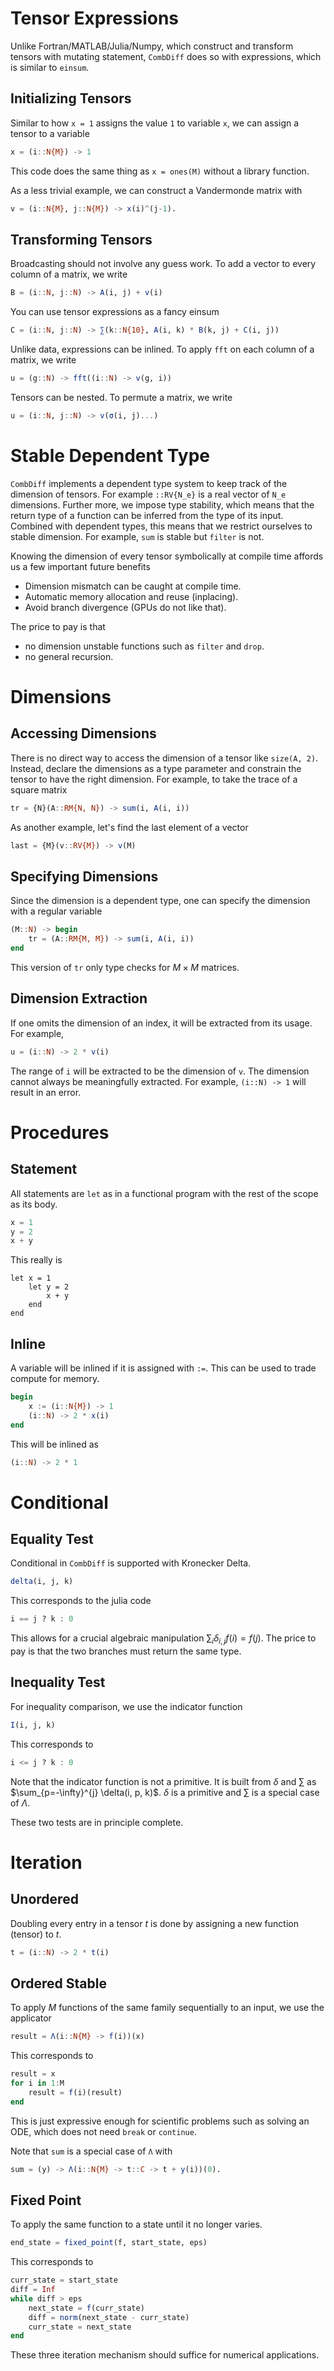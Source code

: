 # Tensor Expressions
    
Unlike Fortran/MATLAB/Julia/Numpy, which construct and transform tensors with
mutating statement, `CombDiff` does so with expressions, which is similar to `einsum`.

## Initializing Tensors

Similar to how `x = 1` assigns the value `1` to variable `x`, we can assign a tensor to a variable
```julia
x = (i::N{M}) -> 1
```
This code does the same thing as `x = ones(M)` without a library function.

As a less trivial example, we can construct a Vandermonde matrix with
```julia
v = (i::N{M}, j::N{M}) -> x(i)^(j-1).
```

## Transforming Tensors

Broadcasting should not involve any guess work. To add a vector to every column of a matrix, we write
```julia
B = (i::N, j::N) -> A(i, j) + v(i)
```


You can use tensor expressions as a fancy einsum
```julia
C = (i::N, j::N) -> ∑(k::N{10}, A(i, k) * B(k, j) + C(i, j))
```

Unlike data, expressions can be inlined. To apply `fft` on each column of a matrix, we write
```julia
u = (g::N) -> fft((i::N) -> v(g, i))
```

Tensors can be nested. To permute a matrix, we write
```julia
u = (i::N, j::N) -> v(σ(i, j)...)
```

# Stable Dependent Type 

`CombDiff` implements a dependent type system to keep track of the dimension of
tensors. For example `::RV{N_e}` is a real vector of `N_e` dimensions. Further
more, we impose type stability, which means that the return type of a function
can be inferred from the type of its input. Combined with dependent types, this
means that we restrict ourselves to stable dimension. For example, `sum` is
stable but `filter` is not.

Knowing the dimension of every tensor symbolically at compile time affords us a
few important future benefits

- Dimension mismatch can be caught at compile time.
- Automatic memory allocation and reuse (inplacing). 
- Avoid branch divergence (GPUs do not like that).

The price to pay is that 
- no dimension unstable functions such as `filter` and `drop`.  
- no general recursion. 


# Dimensions

## Accessing Dimensions

There is no direct way to access the dimension of a tensor like `size(A, 2)`.
Instead, declare the dimensions as a type parameter and constrain the tensor to
have the right dimension. For example, to take the trace of a square matrix 

```julia
tr = {N}(A::RM{N, N}) -> sum(i, A(i, i))
```

As another example, let's find the last element of a vector 
```julia
last = {M}(v::RV{M}) -> v(M)
```


## Specifying Dimensions

Since the dimension is a dependent type, one can specify the dimension with a regular variable
```julia
(M::N) -> begin
    tr = (A::RM{M, M}) -> sum(i, A(i, i))
end
```
This version of `tr` only type checks for $M \times M$ matrices.

## Dimension Extraction

If one omits the dimension of an index, it will be extracted from its usage. For example,
```julia
u = (i::N) -> 2 * v(i)
```
The range of `i` will be extracted to be the dimension of `v`. The dimension
cannot always be meaningfully extracted. For example, `(i::N) -> 1` will result
in an error.

# Procedures

## Statement

All statements are `let` as in a functional program with the rest of the scope as its body.
```julia
x = 1
y = 2
x + y
```
This really is 
```juli
let x = 1
    let y = 2
        x + y
    end
end
```

## Inline

A variable will be inlined if it is assigned with `:=`. This can be used to trade compute for memory.
```julia
begin
    x := (i::N{M}) -> 1
    (i::N) -> 2 * x(i)
end
```
This will be inlined as 
```julia
(i::N) -> 2 * 1
```

# Conditional

## Equality Test

Conditional in `CombDiff` is supported with Kronecker Delta.
```julia
delta(i, j, k)
```
This corresponds to the julia code
```julia
i == j ? k : 0
```
This allows for a crucial algebraic manipulation $\sum_i \delta_{i, j}
f(i) = f(j)$. The price to pay is that the two branches must return the
same type.

## Inequality Test

For inequality comparison, we use the indicator function
```julia
I(i, j, k)
```
This corresponds to 
```julia
i <= j ? k : 0
```
Note that the indicator function is not a primitive. It is built from $\delta$
and $\sum$ as $\sum_{p=-\infty}^{j} \delta(i, p, k)$. $\delta$ is a primitive 
and $\sum$ is a special case of $\Lambda$.

These two tests are in principle complete.

# Iteration

## Unordered

<!-- 1. Tensors are congruent with functions
2. Unordered iterations map tensor to tensors.
3. Mapping from functions to functions is a transform (such as Fourier
transform)
4. Unordered iterations are written as transforms. -->

Doubling every entry in a tensor $t$ 
is done by assigning a new function (tensor) to $t$.
```julia
t = (i::N) -> 2 * t(i)
```

## Ordered Stable

To apply $M$ functions of the same family sequentially to an input, we use the
applicator
```julia
result = Λ(i::N{M} -> f(i))(x)
```
This corresponds to 
```julia
result = x
for i in 1:M
    result = f(i)(result)
end
```
This is just expressive enough for scientific problems such as solving an ODE,
which does not need `break` or `continue`. 

Note that `sum` is a special case of `Λ` with 
```julia
sum = (y) -> Λ(i::N{M} -> t::C -> t + y(i))(0).
```

## Fixed Point

To apply the same function to a state until it no longer varies.
```julia
end_state = fixed_point(f, start_state, eps)
```
This corresponds to 
```julia
curr_state = start_state
diff = Inf
while diff > eps
    next_state = f(curr_state)
    diff = norm(next_state - curr_state)
    curr_state = next_state
end
```
These three iteration mechanism should suffice for numerical applications. 


